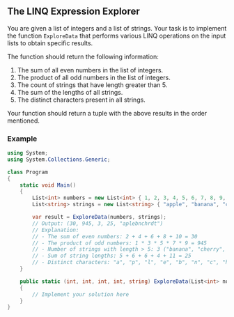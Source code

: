 ## The LINQ Expression Explorer

You are given a list of integers and a list of strings. Your task is to implement the function `ExploreData` that performs various LINQ operations on the input lists to obtain specific results.

The function should return the following information:

1. The sum of all even numbers in the list of integers.
2. The product of all odd numbers in the list of integers.
3. The count of strings that have length greater than 5.
4. The sum of the lengths of all strings.
5. The distinct characters present in all strings.

Your function should return a tuple with the above results in the order mentioned.

### Example

```csharp
using System;
using System.Collections.Generic;

class Program
{
    static void Main()
    {
        List<int> numbers = new List<int> { 1, 2, 3, 4, 5, 6, 7, 8, 9, 10 };
        List<string> strings = new List<string> { "apple", "banana", "cherry", "date", "elderberry" };

        var result = ExploreData(numbers, strings);
        // Output: (30, 945, 3, 25, "aplebnchrdt")
        // Explanation: 
        // - The sum of even numbers: 2 + 4 + 6 + 8 + 10 = 30
        // - The product of odd numbers: 1 * 3 * 5 * 7 * 9 = 945
        // - Number of strings with length > 5: 3 ("banana", "cherry", "elderberry")
        // - Sum of string lengths: 5 + 6 + 6 + 4 + 11 = 25
        // - Distinct characters: "a", "p", "l", "e", "b", "n", "c", "h", "r", "d", "t"
    }

    public static (int, int, int, int, string) ExploreData(List<int> numbers, List<string> strings)
    {
        // Implement your solution here
    }
}
